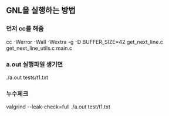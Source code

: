## GNL을 실행하는 방법
### 먼저 cc를 해줌
cc -Werror -Wall -Wextra -g -D BUFFER_SIZE=42 get_next_line.c get_next_line_utils.c main.c 
### a.out 실행파일 생기면
./a.out tests/t1.txt
### 누수체크
valgrind --leak-check=full ./a.out test/t1.txt
